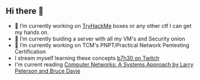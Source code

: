 ## Hi there 👋
* 🔭 I’m currently working on [TryHackMe](https://tryhackme.com/p/7h30) boxes or any other ctf I can get my hands on. 
* 🌱 I’m currently buiding a server with all my VM's and Security onion
* 🔭 I’m currently working on TCM's PNPT/Practical Network Pentesting Certification
* I stream myself learning these concepts [b7h30 on Twitch](https://www.twitch.tv/b7h30)
* I'm current reading [Computer Networks: A Systems Approach by Larry Peterson and Bruce Davie](https://book.systemsapproach.org/index.html)


<!--
**theo2612/theo2612** is a ✨ _special_ ✨ repository because its `README.md` (this file) appears on your GitHub profile.

Here are some ideas to get you started:

- 🔭 I’m currently working on ...
- 🌱 I’m currently learning ...
- 👯 I’m looking to collaborate on ...
- 🤔 I’m looking for help with ...
- 💬 Ask me about ...
- 📫 How to reach me: ...
- 😄 Pronouns: ...
- ⚡ Fun fact: ...
-->
